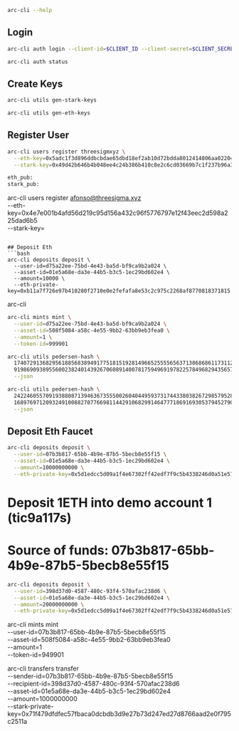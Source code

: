 
```bash
arc-cli --help
```

## Login
```bash
arc-cli auth login --client-id=$CLIENT_ID --client-secret=$CLIENT_SECRET
```

```bash
arc-cli auth status
```

## Create Keys
```bash
arc-cli utils gen-stark-keys
```

```bash
arc-cli utils gen-eth-keys
```

## Register User
```bash
arc-cli users register threesigmxyz \
  --eth-key=0x5adc1f3d896ddbcbdae65dbd18ef2ab10d72bdda8012414806aa02204811d199 \
  --stark-key=0x49d42b646b4b048ee4c24b386b410c8e2c6cd03669b7c1f237b96a33ddc96db
```

```bash
eth_pub:
stark_pub:
```

arc-cli users register afonso@threesigma.xyz \
  --eth-key=0x4e7e001b4afd56d219c95d156a432c96f5776797e12f43eec2d598a225dad6b5 \
  --stark-key=
```

## Deposit Eth
```bash
arc-cli deposits deposit \
  --user-id=d75a22ee-75bd-4e43-ba5d-bf9ca9b2a024 \
  --asset-id=01e5a68e-da3e-44b5-b3c5-1ec29bd602e4 \
  --amount=10000 \
  --eth-private-key=0xb11a7f726e97b410280f2710e0e2fefafa8e53c2c975c2268af8770818371815
```

arc-cli 

```bash
arc-cli mints mint \
  --user-id=d75a22ee-75bd-4e43-ba5d-bf9ca9b2a024 \
  --asset-id=508f5084-a58c-4e55-9bb2-63bb9eb3fea0 \
  --amount=1 \
  --token-id=999901
```
```bash
arc-cli utils pedersen-hash \
  1740729136829561885683894917751815192814966525555656371386868611731128807883 \
  919869093895560023824014392670608914007817594969197822578496829435657368346 \
  --json
```

```bash
arc-cli utils pedersen-hash \
  2422460557091938808713946367355500260404495937317443380382672985795284033965 \
  168976971209324910088270776698114429106829914647771869169305379452790116384 \
  --json
```

## Deposit Eth Faucet
```bash
arc-cli deposits deposit \
  --user-id=07b3b817-65bb-4b9e-87b5-5becb8e55f15 \
  --asset-id=01e5a68e-da3e-44b5-b3c5-1ec29bd602e4 \
  --amount=10000000000 \
  --eth-private-key=0x5d1edcc5d09a1f4e67302ff42edf7f9c5b4338246d0a51e5749dbdf2540ab303
```

# Deposit 1ETH into demo account 1 (tic9a117s)
# Source of funds: 07b3b817-65bb-4b9e-87b5-5becb8e55f15
```bash
arc-cli deposits deposit \
  --user-id=398d37d0-4587-480c-93f4-570afac238d6 \
  --asset-id=01e5a68e-da3e-44b5-b3c5-1ec29bd602e4 \
  --amount=20000000000 \
  --eth-private-key=0x5d1edcc5d09a1f4e67302ff42edf7f9c5b4338246d0a51e5749dbdf2540ab303
```

arc-cli mints mint \
  --user-id=07b3b817-65bb-4b9e-87b5-5becb8e55f15 \
  --asset-id=508f5084-a58c-4e55-9bb2-63bb9eb3fea0 \
  --amount=1 \
  --token-id=949901

arc-cli transfers transfer \
  --sender-id=07b3b817-65bb-4b9e-87b5-5becb8e55f15 \
  --recipient-id=398d37d0-4587-480c-93f4-570afac238d6 \
  --asset-id=01e5a68e-da3e-44b5-b3c5-1ec29bd602e4 \
  --amount=1000000000 \
  --stark-private-key=0x71f479dfdfec57fbaca0dcbdb3d9e27b73d247ed27d8766aad2e0f795c2511a
